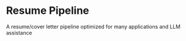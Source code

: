 # Resume Pipeline

A resume/cover letter pipeline optimized for many applications and LLM assistance
